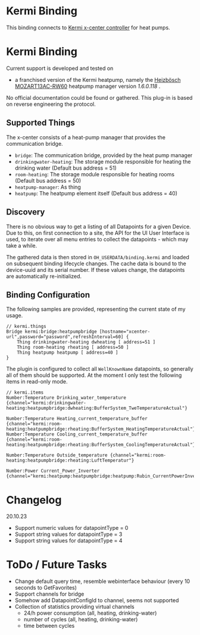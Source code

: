 # Kermi Binding

This binding connects to [Kermi x-center controller](https://www.kermi.com/en/de/indoor-climate/products/heat-pumps-and-storage/x-center-controller/ "x-center-controller") for heat pumps.

# Kermi Binding

Current support is developed and tested on 

* a franchised version of the Kermi heatpump, namely the [Heizbösch MOZART13AC-RW60](https://www.boesch.at/produkte/heizen/waermepumpe/luft/modulierende-luft-wasser-waermepumpe-mozart-aussenaufstellung~495589) heatpump manager version  _1.6.0.118_ .

No official documentation could be found or gathered. This plug-in is based
on reverse engineering the protocol.

## Supported Things

The x-center consists of a heat-pump manager that provides the communication bridge. 

- `bridge`: The communication bridge, provided by the heat pump manager
- `drinkingwater-heating`: The storage module responsible for heating the drinking water (Default bus address = 51)
- `room-heating`: The storage module responsible for heating rooms (Default bus address = 50)
- `heatpump-manager`: As thing
- `heatpump`: The heatpump element itself (Default bus address = 40)

## Discovery

There is no obvious way to get a listing of all Datapoints for a given Device. Due to this, on first
connection to a site, the API for the UI User Interface is used, to iterate over all menu entries to
collect the datapoints - which may take a while.

The gathered data is then stored in `OH_USERDATA/binding.kermi` and loaded on subsequent binding lifecycle
changes. The cache data is bound to the device-uuid and its serial number. If these values change,
the datapoints are automatically re-initialized.

## Binding Configuration

The following samples are provided, representing the current state of my usage.

```
// kermi.things
Bridge kermi:bridge:heatpumpbridge [hostname="xcenter-url",password="password",refreshInterval=60] {
    Thing drinkingwater-heating dwheating [ address=51 ]
    Thing room-heating rheating [ address=50 ]
    Thing heatpump heatpump [ address=40 ]
}

```

The plugin is configured to collect all `WellKnownName` datapoints, so generally
all of them should be supported. At the moment I only test the following items in read-only mode.

```
// kermi.items
Number:Temperature Drinking_water_temperature  {channel="kermi:drinkingwater-heating:heatpumpbridge:dwheating:BufferSystem_TweTemperatureActual"}

Number:Temperature Heating_current_temperature_buffer {channel="kermi:room-heating:heatpumpbridge:rheating:BufferSystem_HeatingTemperatureActual"}
Number:Temperature Cooling_current_temperature_buffer {channel="kermi:room-heating:heatpumpbridge:rheating:BufferSystem_CoolingTemperatureActual"}

Number:Temperature Outside_temperature {channel="kermi:room-heating:heatpumpbridge:rheating:LuftTemperatur"}

Number:Power Current_Power_Inverter {channel="kermi:heatpump:heatpumpbridge:heatpump:Rubin_CurrentPowerInverter"}
```

# Changelog

20.10.23 
* Support numeric values for datapointType = 0
* Support string values for datapointType = 3
* Support string values for datapointType = 4

# ToDo / Future Tasks

* Change default query time, resemble webinterface behaviour (every 10 seconds to GetFavorites)
* Support channels for bridge
* Somehow add DatapointConfigId to channel, seems not supported
* Collection of statistics providing virtual channels
    * 24/h power consumption (all, heating, drinking-water)
    * number of cycles (all, heating, drinking-water)
    * time between cycles
